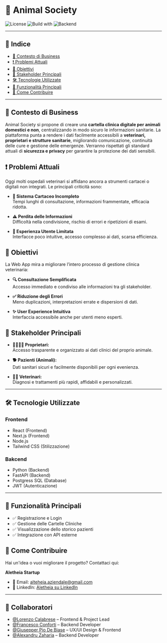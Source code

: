 # 🐾 Animal Society

![License](https://img.shields.io/badge/license-MIT-green)
![Build with](https://img.shields.io/badge/frontend-Next.js_%2B_Node.js-blue)
![Backend](https://img.shields.io/badge/backend-FastAPI_%2B_Python-yellow)

---

## 📑 Indice
- [📘 Contesto di Business](#contesto-di-business)
- [❗ Problemi Attuali](#problemi-attuali)
- [🎯 Obiettivi](#obiettivi)
- [👥 Stakeholder Principali](#gli-stackholder)
- [🛠️ Tecnologie Utilizzate](#tecnologie-utilizzate)
- [🧪 Funzionalità Principali](#funzionalità-principali)
- [🤝 Come Contribuire](#come-contribuire)
  
---

## 📘 Contesto di Business
Animal Society si propone di creare una **cartella clinica digitale per animali domestici e non**, centralizzando in modo sicuro le informazioni sanitarie. La piattaforma punta a rendere i dati facilmente accessibili a **veterinari, proprietari e strutture sanitarie**, migliorando comunicazione, continuità delle cure e gestione delle emergenze. Verranno rispettati gli standard attuali di **sicurezza e privacy** per garantire la protezione dei dati sensibili.

## ❗ Problemi Attuali
Oggi molti ospedali veterinari si affidano ancora a strumenti cartacei o digitali non integrati. Le principali criticità sono:

- **📄 Sistema Cartaceo Incompleto**  
  Tempi lunghi di consultazione, informazioni frammentate, efficacia ridotta.

- **⚠️ Perdita delle Informazioni**  
  Difficoltà nella condivisione, rischio di errori e ripetizioni di esami.

- **🚫 Esperienza Utente Limitata**  
  Interfacce poco intuitive, accesso complesso ai dati, scarsa efficienza.

## 🎯 Obiettivi

La Web App mira a migliorare l’intero processo di gestione clinica veterinaria:

- **🔍 Consultazione Semplificata**  
  Accesso immediato e condiviso alle informazioni tra gli stakeholder.

- **✅ Riduzione degli Errori**  
  Meno duplicazioni, interpretazioni errate e dispersioni di dati.

- **✨ User Experience Intuitiva**  
  Interfaccia accessibile anche per utenti meno esperti.

## 👥 Stakeholder Principali

- **👨‍👩‍👧‍👦 Proprietari:**  
  Accesso trasparente e organizzato ai dati clinici del proprio animale.

- **🐕 Pazienti (Animali):**  
  Dati sanitari sicuri e facilmente disponibili per ogni evenienza.

- **👩‍⚕️ Veterinari:**  
  Diagnosi e trattamenti più rapidi, affidabili e personalizzati.

---

## 🛠️ Tecnologie Utilizzate

### Frontend
- React (Frontend)
- Next.js (Frontend)
- Node.js
- Tailwind CSS (Stilizzazione)
  
### Bakcend 
- Python (Backend)
- FastAPI (Backend)
- Postgress SQL (Database)
- JWT (Autenticazione)


---

## 🧪 Funzionalità Principali

- ✅ Registrazione e Login
- ✅ Gestione delle Cartelle Cliniche
- ✅ Visualizzazione dello storico pazienti
- ✅ Integrazione con API esterne


## 🤝 Come Contribuire

Hai un'idea o vuoi migliorare il progetto? Contattaci qui:

**Aletheia Startup**  
- 📧 Email: [alteheia.aziendale@gmail.com](mailto:alteheia.aziendale@gmail.com)  
- 🔗 LinkedIn: [Aletheia su LinkedIn](https://www.linkedin.com/company/aletheia-startup)
---

## 👥 Collaboratori

- [@Lorenzo Calabrese](https://github.com/LorenzoCalabrese03) – Frontend & Project Lead  
- [@Francesco Conforti](https://github.com/checcoconf) – Backend Developer  
- [@Giusepper Pio De Biase](https://github.com/GiuseppePioDeBiase) – UX/UI Design & Frontend
- [@Alexandru Zaharia](https://github.com/darkmodeftw) – Backend Developer

